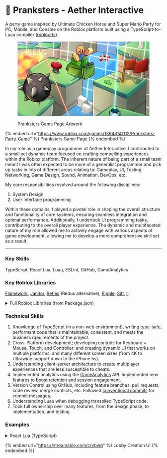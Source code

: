 # 🎈 Pranksters - Aether Interactive

A party game inspired by Ultimate Chicken Horse and Super Mario Party for PC, Mobile, and Console on the Roblox platform built using a TypeScript-to-Luau compiler ([roblox-ts](https://roblox-ts.com)).

<figure><img src="../.gitbook/assets/pranksters.png" alt="" width="563"><figcaption><p>Pranksters Game Page Artwork</p></figcaption></figure>

{% embed url="https://www.roblox.com/games/13943141112/Pranksters-Party-Game" %}
Pranksters Game Page
{% endembed %}

In my role as a gameplay programmer at Aether Interactive, I contributed to a small yet dynamic team focused on crafting compelling experiences within the Roblox platform. The inherent nature of being part of a small team meant I was often expected to be more of a generalist programmer and pick up tasks in lots of different areas relating to: Gameplay, UI, Testing, Networking, Game Design, Sound, Animation, DevOps, etc.

My core responsibilities revolved around the following disciplines:

1. System Design
2. User Interface programming

Within these domains, I played a pivotal role in shaping the overall structure and functionality of core systems, ensuring seamless integration and optimal performance. Additionally, I undertook UI programming tasks, contributing to the overall player experience. The dynamic and multifaceted nature of my role allowed me to actively engage with various aspects of game development, allowing me to develop a more comprehensive skill set as a result.

***

### Key Skills

TypeScript, React Lua, Luau, ESLint, GitHub, GameAnalytics

### Key Roblox Libraries

[Flamework](https://fireboltofdeath.dev/docs/flamework/), [Janitor](https://howmanysmall.github.io/Janitor/), [Reflex](https://littensy.github.io/reflex/) (Redux alternative), [Ripple](https://github.com/littensy/ripple), [Sift](https://cxmeel.github.io/sift/), [t](https://github.com/osyrisrblx/t).

<details>

<summary>Full Roblox Libraries (from Package.json)</summary>

```json
"dependencies": {
    "@flamework/components": "^1.0.1",
    "@flamework/core": "^1.0.1",
    "@flamework/networking": "^1.0.1",
    "@gimmethemoney/topbar-plus": "^1.0.3",
    "@rbxts/bezier": "^0.2.0",
    "@rbxts/faker": "^0.2.8",
    "@rbxts/flipper": "^2.0.1",
    "@rbxts/gameanalytics": "2.2.3-ts.1",
    "@rbxts/gizmo": "^2.0.5",
    "@rbxts/inspect": "^1.0.1",
    "@rbxts/janitor": "1.15.4-ts.0",
    "@rbxts/log": "^0.6.3",
    "@rbxts/make": "^1.0.6",
    "@rbxts/message-templates": "^0.3.2",
    "@rbxts/mock-memory-store-service": "0.2.0-13",
    "@rbxts/mockdatastoreservice": "^1.0.2",
    "@rbxts/object-utils": "^1.0.4",
    "@rbxts/pretty-react-hooks": "^0.3.3",
    "@rbxts/profileservice": "^1.4.2",
    "@rbxts/promise-child": "^1.2.1",
    "@rbxts/r15-ragdoll": "github:AetherInteractiveLtd/rbxts-ragdoll",
    "@rbxts/radialimage": "0.1.0-ts.5",
    "@rbxts/rbx-debug": "^1.0.0",
    "@rbxts/rbx-format-number": "^1.0.0",
    "@rbxts/rbx-react-error-boundary": "^1.0.0",
    "@rbxts/rbx-react-spring": "^1.1.2",
    "@rbxts/react-reflex": "^0.2.0",
    "@rbxts/react-roblox": "^0.2.0",
    "@rbxts/reflex": "^4.3.1",
    "@rbxts/ripple": "^0.7.1",
    "@rbxts/roact": "npm:@rbxts/react-ts@^1.0.1",
    "@rbxts/services": "^1.5.1",
    "@rbxts/set-timeout": "^1.1.2",
    "@rbxts/sift": "^0.0.8",
    "@rbxts/signal": "^1.1.1",
    "@rbxts/streamable": "^0.1.0",
    "@rbxts/t": "^3.1.0",
    "@rbxts/validate-tree": "^2.0.2",
    "@rbxts/visualize": "^1.1.1",
    "rbxts-transform-debug": "^2.2.0",
    "rbxts-transform-env": "^2.2.0"
},
"devDependencies": {
    "@milahu/patch-package": "^6.4.14",
    "@rbxts/compiler-types": "2.2.0-types.0",
    "@rbxts/types": "^1.0.738",
    "@roblox-ts/eslint-config": "github:christopher-buss/roblox-ts-eslint-config",
    "@typescript-eslint/eslint-plugin": "^6.17.0",
    "@typescript-eslint/parser": "^6.17.0",
    "cross-env": "^7.0.3",
    "eslint": "npm:eslint-ts-patch@8.56.0-0",
    "eslint-flat-config-viewer": "^0.1.4",
    "eslint-plugin-format": "^0.1.0",
    "eslint-plugin-react": "^7.33.2",
    "eslint-plugin-react-hooks": "^4.6.0",
    "eslint-plugin-sort-class-members": "^1.19.0",
    "eslint-ts-patch": "8.56.0-0",
    "lint-staged": "^15.2.0",
    "prettier": "^3.1.1",
    "rbxts-transformer-flamework": "^1.0.1",
    "rimraf": "^5.0.5",
    "roblox-feet": "^0.0.1",
    "roblox-ts": "^2.2.0",
    "simple-git-hooks": "^2.9.0",
    "typescript": "5.2.2"
},
```

</details>

### Technical Skills

1. Knowledge of TypeScript (in a non-web environment), writing type-safe, performant code that is maintainable, consistent, and meets the business rqeuirements of the project.
2. Cross-Platform development; developing controls for Keyboard + Mouse, Touch, and Controller; and creating dynamic UI that works on multiple platforms, and many different screen sizes (from 4K to Ultrawide support down to the iPhone 5s).
3. Understanding client-server architecture to create multiplayer experiences that are less susceptible to cheats.
4. Implemented analytics using the [GameAnalytics](https://gameanalytics.com/) API. Implemented new features to boost retention and session engagement.
5. Version Control using GitHub, including feature branches, pull requests, code review, merge conflicts, etc. Followed [conventional commits](https://www.conventionalcommits.org/en/v1.0.0/) for commit messages.
6. Understanding Luau when debugging transpiled TypeScript code.
7. Took full ownership over many features, from the design phase, to implementation, and testing.

### Examples

<details>

<summary>React Lua (TypeScript)</summary>

[React Lua](https://github.com/jsdotlua/react-lua) is a comprehensive, but not exhaustive, translation of upstream ReactJS 17.x into Lua. As this project was built using roblox-ts, decleration files were used to type our version of React, making it very similar to the development experience of typical react, but using Roblox elements, rather than HTML.

An example of a file I worked on can be found below:

```typescript
import { useAsyncCallback } from "@rbxts/pretty-react-hooks";
import Roact, { useCallback, useEffect, useMemo, useState } from "@rbxts/roact";

import { Events } from "network/client/network";
import { TextUtil } from "shared/util/text-util";
import { Backplate } from "ui/components/backplate";
import TextButton from "ui/components/buttons/text-button";
import { Group } from "ui/components/group";
import { createNextOrder } from "ui/functions/create-next-order";
import { useRem, useTheme } from "ui/hooks";
import useConfirm from "ui/hooks/use-confirm";

interface Props {
    Position: UDim2;
}

/**
 * A set of buttons that appears in the 'match-over' window, allowing for
 * players to either play again, return to the lobby, or continue with
 * their current session.
 */
export default function InnerButtonBar({ Position }: Readonly<Props>): Roact.Element {
    const confirm = useConfirm();
    const nextOrder = createNextOrder();
    const rem = useRem();
    const theme = useTheme();

    const [isContinue, setIsContinue] = useState(false);

    const allText = useMemo(() => {
        return ["Play Again", "Continue", "Return to lobby"];
    }, []);

    const buttonWidth = rem(10);

    const [textSize, setTextSize] = useState(0);
    useEffect(() => {
        setTextSize(TextUtil.getMaxTextSize(allText, theme.fonts.primary.bold, buttonWidth));
    }, [allText, buttonWidth, rem, theme.fonts.primary.bold]);

    const [, handleBackToLobby] = useAsyncCallback(async (): Promise<void> => {
        const choice = await confirm({
            ConfirmationText: "Are you sure you want to return to lobby?",
        });

        if (choice) {
            Events.requestReturnToLobby.fire(false, false);
        }
    });

    return (
        <Backplate Position={Position} Size={new UDim2(0, rem(40), 0, rem(8.5))}>
            <Group key="buttons" Size={new UDim2(1, 1, 1, 1)}>
                <uilistlayout
                    key="layout"
                    FillDirection="Horizontal"
                    HorizontalAlignment="Center"
                    SortOrder="LayoutOrder"
                    VerticalAlignment="Center"
                />

                <TextButton
                    key="play-again"
                    BackgroundColor={Color3.fromRGB(93, 255, 23)}
                    LayoutOrder={nextOrder()}
                    Text={allText[0]}
                    TextSize={textSize}
                    onClick={useCallback(() => {
                        Events.requestReturnToLobby(true, false);
                    }, [])}
                />

                <TextButton
                    key="continue"
                    BackgroundColor={Color3.fromRGB(255, 216, 20)}
                    Enabled={false}
                    LayoutOrder={nextOrder()}
                    Text={isContinue ? "Waiting..." : allText[1]}
                    TextSize={textSize}
                    onClick={useCallback(() => {
                        setIsContinue(true);
                        Events.requestReturnToLobby(false, true);
                    }, [])}
                />

                <TextButton
                    key="return"
                    BackgroundColor={Color3.fromRGB(69, 215, 255)}
                    LayoutOrder={nextOrder()}
                    Text={allText[2]}
                    TextSize={textSize}
                    onClick={useCallback(async () => {
                        return handleBackToLobby();
                    }, [handleBackToLobby])}
                />
            </Group>
        </Backplate>
    );
}

```

</details>

{% embed url="https://streamable.com/crybwb" %}
Lobby Creation UI
{% endembed %}
